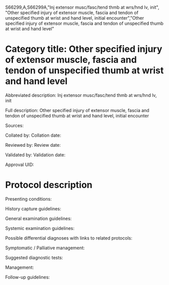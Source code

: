 S66299,A,S66299A,"Inj extensor musc/fasc/tend thmb at wrs/hnd lv, init", "Other specified injury of extensor muscle, fascia and tendon of unspecified thumb at wrist and hand level, initial encounter","Other specified injury of extensor muscle, fascia and tendon of unspecified thumb at wrist and hand level"
# Category title: Other specified injury of extensor muscle, fascia and tendon of unspecified thumb at wrist and hand level

Abbreviated description: Inj extensor musc/fasc/tend thmb at wrs/hnd lv, init

Full description: Other specified injury of extensor muscle, fascia and tendon of unspecified thumb at wrist and hand level, initial encounter

Sources:

Collated by:
Collation date:

Reviewed by:
Review date:

Validated by:
Validation date:

Approval UID:

# Protocol description

Presenting conditions:

History capture guidelines:

General examination guidelines:

Systemic examination guidelines:

Possible differential diagnoses with links to related protocols:

Symptomatic / Palliative management:

Suggested diagnostic tests:

Management:

Follow-up guidelines:
